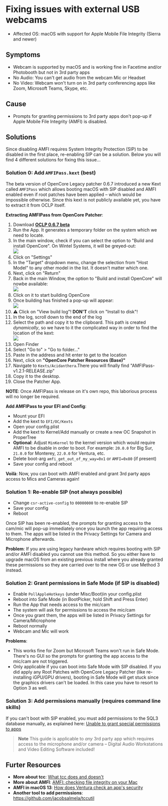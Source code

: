 # Fixing issues with external USB webcams

- Affected OS: macOS with support for Apple Mobile File Integrity (Sierra and newer)

## Symptoms
- Webcam is supported by macOS and is working fine in Facetime and/or Photobooth but not in 3rd party apps
- No Audio: You can't get audio from the webcam Mic or Headset
- No Video: Webcam won't turn on in 3rd party conferencing apps like Zoom, Microsoft Teams, Skype, etc. 

## Cause
- Prompts for granting permissions to 3rd party apps don't pop-up if Apple Mobile File Integrity (AMFI) is disabled. 

## Solutions
Since disabling AMFI requires System Integrity Protection (SIP) to be disabled in the first place, re-enabling SIP can be a solution. Below you will find 4 different solutions for fixing this issue…

### Solution 0: Add `AMFIPass.kext` (best)
The beta version of OpenCore Legacy patcher 0.6.7 introduced a new Kext called `AMFIPass` which allows booting macOS with SIP disabled and AMFI enabled even if root patches have been applied – which would be impossible otherwise. Since this kext is not publicly available yet, you have to extract it from OCLP itself.

**Extracting AMFIPass from OpenCore Patcher**:

1. Download [**OCLP 0.6.7 beta**](https://github.com/dortania/OpenCore-Legacy-Patcher/releases/tag/amfipass-beta-test)
2. Run the App. It generates a temporary folder on the system which we need to locate.
3. In the main window, check if you can select the option to "Build and install OpenCore". On Wintel Systems, it will be greyed-out: <br> ![](/Users/stunner/Desktop/oclp01.png)
4. Click on "Settings"
5. In the "Target" dropdown menu, change the selection from "Host Model" to any other model in the list. It doesn't matter which one.
6. Next, click on "Return"
7. Back in the main Window, the option to "Build and install OpenCore" will nowbe available:<br> ![](/Users/stunner/Desktop/oclp02.png)
8. Click on it to start building OpenCore
9. Once building has finished a pop-up will appear: <br>![](/Users/stunner/Desktop/oclp03.png)
10. :warning: Click on "View build log"! **DON'T** click on "Install to disk"!
11. In the log, scroll down to the end of the log
12. Select the path and copy it to the clipboard. This path is created *dynamically*, so we have to it the complicated way in order to find the location of the kext: <br>![](/Users/stunner/Desktop/oclp04.png)
13. Open Finder
14. Select "Go to" > "Go to folder…"
15. Paste in the address and hit enter to get to the location
16. Next, click on **"OpenCore Patcher Resources (Base)"**
17. Navigate to `Kexts/Acidanthera`.There you will finally find "AMFIPass-v1.2.1-RELEASE.zip"
18. Copy it to the desktop.
19. Close the Patcher App.

**NOTE**: Once AMFIPass is release on it's own repo, this laborious process will no longer be required.

**Add AMFIPass to your EFI and Config**:

- Mount your EFI
- Add the kext to `EFI/OC/Kexts` 
- Open your config.plist
- Add the kext to Kernel/Add manually or create a new OC Snapshot in ProperTree
- **Optional**: Adjust `MinKernel` to the kernel version which would require AMFI to be disable in order to boot. For example: `20.0.0` for Big Sur, `21.0.0` for Monterey, `22.0.0` for Ventura, etc.
- Delete boot-arg `amfi_get_out_of_my_way=0x1` or `AMFI=0x80` (if present)
- Save your config and reboot

**Voilà**: Now, you can boot with AMFI enabled and grant 3rd party apps access to Mics and Cameras again!

### Solution 1: Re-enable SIP (not always possible)

- Change `csr-active-config` to `00000000` to re-enable SIP
- Save your config
- Reboot

Once SIP has been re-enabled, the prompts for granting access to the cam/mic will pop-up immediately once you launch the app requiring access to them. The apps will be listed in the Privacy Settings for Camera and Microphone afterwards.

**Problem**: If you are using legacy hardware which requires booting with SIP and/or AMFI disabled you cannot use this method. So you either have to upgrade macOS from an existing previous install where you already granted these permissions so they are carried over to the new OS or use Method 3 instead.

### Solution 2: Grant permissions in Safe Mode (if SIP is disabled)

- Enable `PollAppleHotkeys` (under Misc/Boot)in your config.plist
- Reboot into Safe Mode (in BootPicker, hold Shift and Press Enter)
- Run the App that needs access to the mic/cam
- The system will ask for permissions to access the mic/cam
- Once you grant them, the apps will be listed in Privacy Settings for Camera/Microphone
- Reboot normally
- Webcam and Mic will work

**Problems**: 

- This works fine for Zoom but Microsoft Teams won't run in Safe Mode. There's no GUI so the prompts for granting the app access to the mic/cam are not triggered.
- Only applicable if you can boot into Safe Mode with SIP disabled. If you did apply any Root Patches with OpenCore Legacy Patcher (like re-installing iGPU/GPU drivers), booting in Safe Mode will get stuck since the graphics drivers can't be loaded. In this case you have to resort to Option 3 as well.

### Solution 3: Add permissions manually (requires command line skills)

If you can't boot with SIP enabled, you must add permissions to the SQL3 database manually, as explained here: [Unable to grant special permissions to apps](https://dortania.github.io/OpenCore-Legacy-Patcher/ACCEL.html#unable-to-grant-special-permissions-to-apps-ie-camera-access-to-zoom)

> **Note** This guide is applicable to *any* 3rd party app which requires access to the microphone and/or camera – Digital Audio Workstations and Video Editing Software included!

## Furter Resources

- **More about tcc**: [What tcc does and doesn't](https://eclecticlight.co/2023/02/10/privacy-what-tcc-does-and-doesnt)
- **More about AMFI**: [AMFI: checking file integrity on your Mac](https://eclecticlight.co/2018/12/29/amfi-checking-file-integrity-on-your-mac/)
- **AMFI in macOS 13**: [How does Ventura check an app's security](https://eclecticlight.co/2023/03/09/how-does-ventura-check-an-apps-security/)
- **Another tool to add permissions**: https://github.com/jacobsalmela/tccutil

